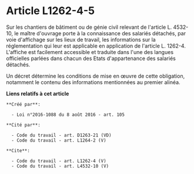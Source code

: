 # Article L1262-4-5

Sur les chantiers de bâtiment ou de génie civil relevant de l'article L. 4532-10, le maître d'ouvrage porte à la connaissance
des salariés détachés, par voie d'affichage sur les lieux de travail, les informations sur la réglementation qui leur est
applicable en application de l'article L. 1262-4. L'affiche est facilement accessible et traduite dans l'une des langues
officielles parlées dans chacun des Etats d'appartenance des salariés détachés. 

Un décret détermine les conditions de mise en œuvre de cette obligation, notamment le contenu des informations mentionnées au
premier alinéa.

**Liens relatifs à cet article**

	**Créé par**:

	  - Loi n°2016-1088 du 8 août 2016 - art. 105

	**Cité par**:

	  - Code du travail - art. D1263-21 (VD)
	  - Code du travail - art. L1264-2 (V)

	**Cite**:

	  - Code du travail - art. L1262-4 (V)
	  - Code du travail - art. L4532-10 (V)
